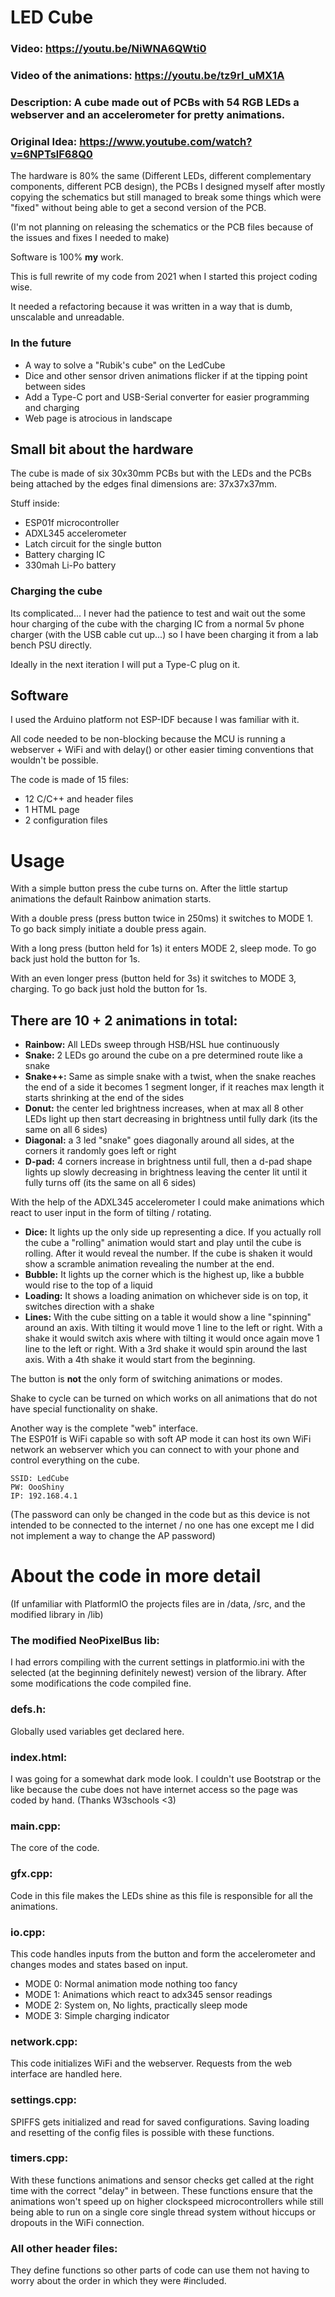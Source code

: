 # LED Cube
### Video: https://youtu.be/NiWNA6QWti0
### Video of the animations: https://youtu.be/tz9rI_uMX1A
### Description: A cube made out of PCBs with 54 RGB LEDs a webserver and an accelerometer for pretty animations.
### Original Idea: https://www.youtube.com/watch?v=6NPTslF68Q0
The hardware is 80% the same (Different LEDs, different complementary components, different PCB design), the PCBs I designed myself after mostly copying the schematics but still managed to break some things which were "fixed" without being able to get a second version of the PCB. 

(I'm not planning on releasing the schematics or the PCB files because of the issues and fixes I needed to make)

Software is 100% **my** work.

This is full rewrite of my code from 2021 when I started this project coding wise.

It needed a refactoring because it was written in a way that is dumb, unscalable and unreadable.

### In the future
- A way to solve a "Rubik's cube" on the LedCube
- Dice and other sensor driven animations flicker if at the tipping point between sides
- Add a Type-C port and USB-Serial converter for easier programming and charging
- Web page is atrocious in landscape 

## Small bit about the hardware
The cube is made of six 30x30mm PCBs but with the LEDs and the PCBs being attached by the edges final dimensions are: 37x37x37mm.

Stuff inside:
- ESP01f microcontroller
- ADXL345 accelerometer
- Latch circuit for the single button 
- Battery charging IC
- 330mah Li-Po battery

### Charging the cube
Its complicated... I never had the patience to test and wait out the some hour charging of the cube with the charging IC from a normal 5v phone charger (with the USB cable cut up...) so I have been charging it from a lab bench PSU directly.

Ideally in the next iteration I will put a Type-C plug on it.

## Software
I used the Arduino platform not ESP-IDF because I was familiar with it.

All code needed to be non-blocking because the MCU is running a webserver + WiFi and with delay() or other easier timing conventions that wouldn't be possible.

The code is made of 15 files: 
- 12 C/C++ and header files
- 1 HTML page
- 2 configuration files

# Usage

With a simple button press the cube turns on. After the little startup animations the default Rainbow animation starts.

With a double press (press button twice in 250ms) it switches to MODE 1.
To go back simply initiate a double press again.

With a long press (button held for 1s) it enters MODE 2, sleep mode.
To go back just hold the button for 1s.

With an even longer press (button held for 3s) it switches to MODE 3, charging.
To go back just hold the button for 1s.

## There are 10 + 2 animations in total:

- **Rainbow:** All LEDs sweep through HSB/HSL hue continuously
- **Snake:** 2 LEDs go around the cube on a pre determined route like a snake
- **Snake++:** Same as simple snake with a twist, when the snake reaches the end of a side it becomes 1 segment longer, if it reaches max length it starts shrinking at the end of the sides
- **Donut:** the center led brightness increases, when at max all 8 other LEDs light up then start decreasing in brightness until fully dark (its the same on all 6 sides)
- **Diagonal:** a 3 led "snake" goes diagonally around all sides, at the corners it randomly goes left or right
- **D-pad:** 4 corners increase in brightness until full, then a d-pad shape lights up slowly decreasing in brightness leaving the center lit until it fully turns off (its the same on all 6 sides)

With the help of the ADXL345 accelerometer I could make animations which react to user input in the form of tilting / rotating.

- **Dice:** It lights up the only side up representing a dice. If you actually roll the cube a "rolling" animation would start and play until the cube is rolling. After it would reveal the number. If the cube is shaken it would show a scramble animation revealing the number at the end. 
- **Bubble:** It lights up the corner which is the highest up, like a bubble would rise to the top of a liquid
- **Loading:** It shows a loading animation on whichever side is on top, it switches direction with a shake
- **Lines:** With the cube sitting on a table it would show a line "spinning" around an axis. With tilting it would move 1 line to the left or right. With a shake it would switch axis where with tilting it would once again move 1 line to the left or right. With a 3rd shake it would spin around the last axis. With a 4th shake it would start from the beginning.

The button is **not** the only form of switching animations or modes.

Shake to cycle can be turned on which works on all animations that do not have special functionality on shake.

Another way is the complete "web" interface.  
The ESP01f is WiFi capable so with soft AP mode it can host its own WiFi network an webserver which you can connect to with your phone and control everything on the cube. 

```
SSID: LedCube
PW: OooShiny
IP: 192.168.4.1
```
(The password can only be changed in the code but as this device is not intended to be connected to the internet / no one has one except me I did not implement a way to change the AP password)


# About the code in more detail
(If unfamiliar with PlatformIO the projects files are in /data, /src, and the modified library in /lib)

### The modified NeoPixelBus lib:
I had errors compiling with the current settings in platformio.ini with the selected (at the beginning definitely newest) version of the library. After some modifications the code compiled fine.

### defs.h:
Globally used variables get declared here.

### index.html: 
I was going for a somewhat dark mode look. I couldn't use Bootstrap or the like because the cube does not have internet access so the page was coded by hand. (Thanks W3schools <3)

### main.cpp:
The core of the code.

### gfx.cpp:
Code in this file makes the LEDs shine as this file is responsible for all the animations.

### io.cpp: 
This code handles inputs from the button and form the accelerometer and changes modes and states based on input.

- MODE 0: Normal animation mode nothing too fancy
- MODE 1: Animations which react to adx345 sensor readings
- MODE 2: System on, No lights, practically sleep mode
- MODE 3: Simple charging indicator

### network.cpp:
This code initializes WiFi and the webserver. Requests from the web interface are handled here.

### settings.cpp:
SPIFFS gets initialized and read for saved configurations. Saving loading and resetting of the config files is possible with these functions.

### timers.cpp: 
With these functions animations and sensor checks get called at the right time with the correct "delay" in between. These functions ensure that the animations won't speed up on higher clockspeed microcontrollers while still being able to run on a single core single thread system without hiccups or dropouts in the WiFi connection.

### All other header files:
They define functions so other parts of code can use them not having to worry about the order in which they were #included.


